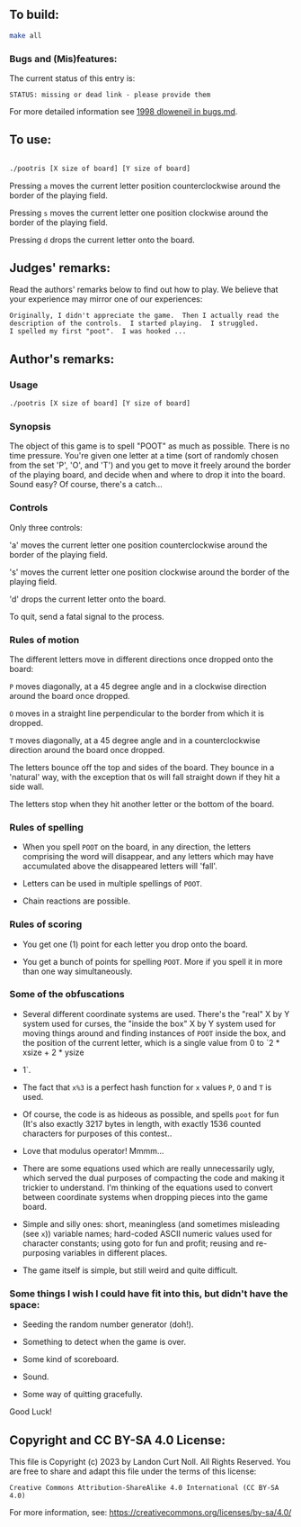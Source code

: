 ## To build:

```sh
make all
```


### Bugs and (Mis)features:

The current status of this entry is:

```
STATUS: missing or dead link - please provide them
```

For more detailed information see [1998 dloweneil in bugs.md](/bugs.md#1998-dloweneil).


## To use:

```sh

./pootris [X size of board] [Y size of board]
```

Pressing `a` moves the current letter position counterclockwise around the
border of the playing field.

Pressing `s` moves the current letter one position clockwise around the border
of the playing field.

Pressing `d` drops the current letter onto the board.


## Judges' remarks:

Read the authors' remarks below to find out how to play.  We believe that your
experience may mirror one of our experiences:

```
Originally, I didn't appreciate the game.  Then I actually read the
description of the controls.  I started playing.  I struggled.
I spelled my first "poot".  I was hooked ...
```


## Author's remarks:

### Usage

```sh
./pootris [X size of board] [Y size of board]
```

### Synopsis

The object of this game is to spell "POOT" as much as possible.  There
is no time pressure.  You're given one letter at a time (sort of randomly
chosen from the set 'P', 'O', and 'T') and you get to move it freely
around the border of the playing board, and decide when and where to drop
it into the board.  Sound easy?  Of course, there's a catch...

### Controls

Only three controls:

'a' moves the current letter one position counterclockwise around
    the border of the playing field.

's' moves the current letter one position clockwise around the border
    of the playing field.

'd' drops the current letter onto the board.

To quit, send a fatal signal to the process.

### Rules of motion

The different letters move in different directions once dropped onto the board:

`P` moves diagonally, at a 45 degree angle and in a clockwise direction around
the board once dropped.

`O` moves in a straight line perpendicular to the border from which it is
dropped.

`T` moves diagonally, at a 45 degree angle and in a counterclockwise direction
around the board once dropped.

The letters bounce off the top and sides of the board.  They bounce in a
'natural' way, with the exception that `O`s will fall straight down if they hit
a side wall.

The letters stop when they hit another letter or the bottom of the board.

### Rules of spelling

- When you spell `POOT` on the board, in any direction, the letters comprising
the word will disappear, and any letters which may have accumulated above the
disappeared letters will 'fall'.

- Letters can be used in multiple spellings of `POOT`.

- Chain reactions are possible.

### Rules of scoring

- You get one (1) point for each letter you drop onto the board.

- You get a bunch of points for spelling `POOT`.  More if you spell it in more
than one way simultaneously.


### Some of the obfuscations

- Several different coordinate systems are used.  There's the "real" X by Y
system used for curses, the "inside the box" X by Y system used for moving
things around and finding instances of `POOT` inside the box, and the position
of the current letter, which is a single value from 0 to `2 * xsize + 2 * ysize
- 1`.

- The fact that `x%3` is a perfect hash function for `x` values `P`, `O` and `T`
is used.

- Of course, the code is as hideous as possible, and spells `poot` for fun (It's
also exactly 3217 bytes in length, with exactly 1536 counted characters for
purposes of this contest..

- Love that modulus operator!  Mmmm...

- There are some equations used which are really unnecessarily ugly, which
served the dual purposes of compacting the code and making it trickier to
understand.  I'm thinking of the equations used to convert between coordinate
systems when dropping pieces into the game board.

- Simple and silly ones: short, meaningless (and sometimes misleading (see `x`))
variable names; hard-coded ASCII numeric values used for character constants;
using goto for fun and profit; reusing and re-purposing variables in different
places.

- The game itself is simple, but still weird and quite difficult.

### Some things I wish I could have fit into this, but didn't have the space:

- Seeding the random number generator (doh!).

- Something to detect when the game is over.

- Some kind of scoreboard.

- Sound.

- Some way of quitting gracefully.

Good Luck!


## Copyright and CC BY-SA 4.0 License:

This file is Copyright (c) 2023 by Landon Curt Noll.  All Rights Reserved.
You are free to share and adapt this file under the terms of this license:

    Creative Commons Attribution-ShareAlike 4.0 International (CC BY-SA 4.0)

For more information, see: https://creativecommons.org/licenses/by-sa/4.0/
